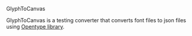 GlyphToCanvas

GlyphToCanvas is a testing converter that converts font files to json files using [Opentype library](https://github.com/opentypejs/opentype.js).
